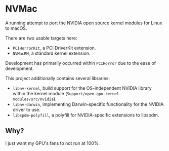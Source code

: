 # NVMac

A running attempt to port the NVIDIA open source kernel modules for Linux to macOS.

There are two usable targets here:
 - `PCIHorrorKit`, a PCI DriverKit extension.
 - `NVMacRM`, a standard kernel extension.
 
 Development has primarily occurred within `PCIHorror` due to the ease of development.

This project additionally contains several libraries:
 - `libnv-kernel`, build support for the OS-independent NVIDIA library within the kernel module (`Support/open-gpu-kernel-modules/src/nvidia`).
 - `libnv-darwin`, implementing Darwin-specific functionality for the NVIDIA driver to use.
 - `libspdm-polyfill`, a polyfill for NVIDIA-specific extensions to libspdm.

## Why?
I just want my GPU's fans to not run at 100%.
